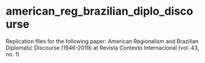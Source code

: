 # american_reg_brazilian_diplo_discourse
Replication files for the following paper: American Regionalism and Brazilian Diplomatic Discourse (1946-2019) at Revista Contexto Internacional (vol. 43, no. 1)
